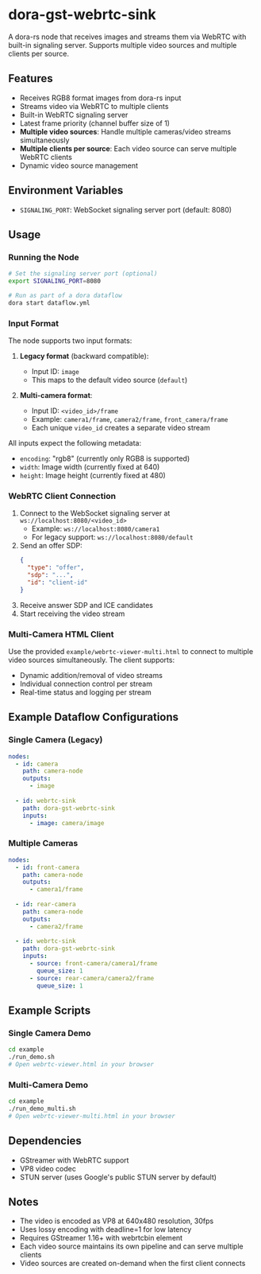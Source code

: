# dora-gst-webrtc-sink

A dora-rs node that receives images and streams them via WebRTC with built-in signaling server. Supports multiple video sources and multiple clients per source.

## Features

- Receives RGB8 format images from dora-rs input
- Streams video via WebRTC to multiple clients
- Built-in WebRTC signaling server
- Latest frame priority (channel buffer size of 1)
- **Multiple video sources**: Handle multiple cameras/video streams simultaneously
- **Multiple clients per source**: Each video source can serve multiple WebRTC clients
- Dynamic video source management

## Environment Variables

- `SIGNALING_PORT`: WebSocket signaling server port (default: 8080)

## Usage

### Running the Node

```bash
# Set the signaling server port (optional)
export SIGNALING_PORT=8080

# Run as part of a dora dataflow
dora start dataflow.yml
```

### Input Format

The node supports two input formats:

1. **Legacy format** (backward compatible):
   - Input ID: `image`
   - This maps to the default video source (`default`)

2. **Multi-camera format**:
   - Input ID: `<video_id>/frame`
   - Example: `camera1/frame`, `camera2/frame`, `front_camera/frame`
   - Each unique `video_id` creates a separate video stream

All inputs expect the following metadata:
- `encoding`: "rgb8" (currently only RGB8 is supported)
- `width`: Image width (currently fixed at 640)
- `height`: Image height (currently fixed at 480)

### WebRTC Client Connection

1. Connect to the WebSocket signaling server at `ws://localhost:8080/<video_id>`
   - Example: `ws://localhost:8080/camera1`
   - For legacy support: `ws://localhost:8080/default`
2. Send an offer SDP:
   ```json
   {
     "type": "offer",
     "sdp": "...",
     "id": "client-id"
   }
   ```
3. Receive answer SDP and ICE candidates
4. Start receiving the video stream

### Multi-Camera HTML Client

Use the provided `example/webrtc-viewer-multi.html` to connect to multiple video sources simultaneously. The client supports:
- Dynamic addition/removal of video streams
- Individual connection control per stream
- Real-time status and logging per stream

## Example Dataflow Configurations

### Single Camera (Legacy)
```yaml
nodes:
  - id: camera
    path: camera-node
    outputs:
      - image
  
  - id: webrtc-sink
    path: dora-gst-webrtc-sink
    inputs:
      - image: camera/image
```

### Multiple Cameras
```yaml
nodes:
  - id: front-camera
    path: camera-node
    outputs:
      - camera1/frame
  
  - id: rear-camera
    path: camera-node
    outputs:
      - camera2/frame
  
  - id: webrtc-sink
    path: dora-gst-webrtc-sink
    inputs:
      - source: front-camera/camera1/frame
        queue_size: 1
      - source: rear-camera/camera2/frame
        queue_size: 1
```

## Example Scripts

### Single Camera Demo
```bash
cd example
./run_demo.sh
# Open webrtc-viewer.html in your browser
```

### Multi-Camera Demo
```bash
cd example
./run_demo_multi.sh
# Open webrtc-viewer-multi.html in your browser
```

## Dependencies

- GStreamer with WebRTC support
- VP8 video codec
- STUN server (uses Google's public STUN server by default)

## Notes

- The video is encoded as VP8 at 640x480 resolution, 30fps
- Uses lossy encoding with deadline=1 for low latency
- Requires GStreamer 1.16+ with webrtcbin element
- Each video source maintains its own pipeline and can serve multiple clients
- Video sources are created on-demand when the first client connects